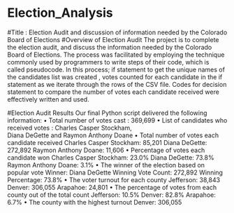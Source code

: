 # Election_Analysis
#Title : Election Audit and discussion of information needed by the Colorado Board of Elections
#Overview of Election Audit
The project is to  complete the election audit, and discuss the information needed by the Colorado Board of Elections.
The process was facilitated by employing the technique commonly used by programmers to write steps of their code, which is called pseudocode. In this process;  if statement to get the unique names of the candidates list was created , votes counted  for each candidate in the if statement as we iterate through the rows of the CSV file. Codes for decision statement to compare the number of votes each candidate received were effectively written and used. 

#Election Audit Results
  Our final Python script delivered the following information: 
    •	Total number of votes cast : 
            369,699
    •	List of candidates who received votes : 
          Charles Casper Stockham,  
          Diana DeGette and 
          Raymon Anthony Doane
    •	Total number of votes each candidate received
          Charles Casper Stockham: 85,201
          Diana DeGette: 272,892
          Raymon Anthony Doane: 11,606
    •	Percentage of votes each candidate won
          Charles Casper Stockham: 23.0% 
          Diana DeGette: 73.8% 
          Raymon Anthony Doane: 3.1% 
    •	The winner of the election based on popular vote
          Winner: Diana DeGette
          Winning Vote Count: 272,892
          Winning Percentage: 73.8%
    •	The voter turnout for each county 
          Jefferson: 38,843
          Denver: 306,055
          Arapahoe: 24,801
    •	The percentage of votes from each county out of the total count
          Jefferson: 10.5% 
          Denver: 82.8% 
          Arapahoe: 6.7% 
    •	The county with the highest turnout
          Denver: 306,055
